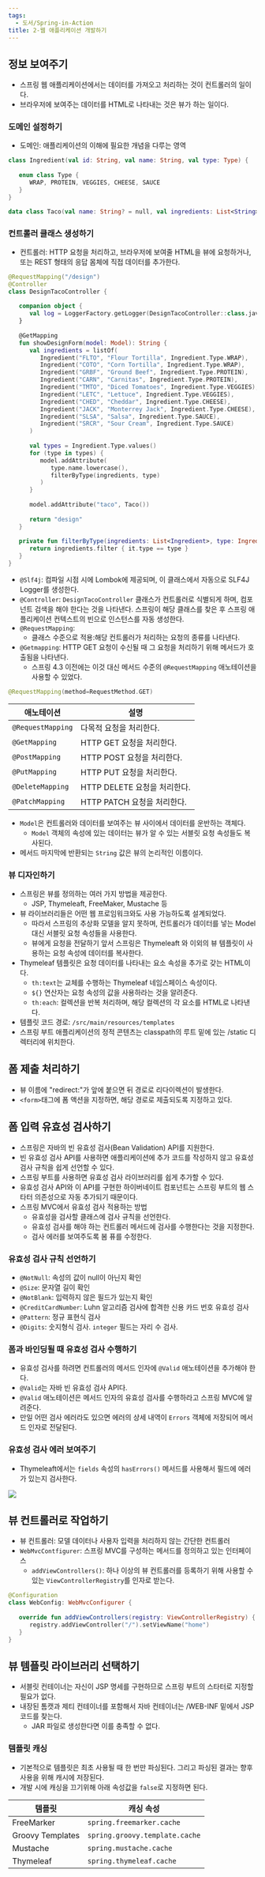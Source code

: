 ```yaml
---
tags:
  - 도서/Spring-in-Action
title: 2-웹 애플리케이션 개발하기
---
```




## 정보 보여주기

- 스프링 웹 애플리케이션에서는 데이터를 가져오고 처리하는 것이 컨트롤러의 일이다.
- 브라우저에 보여주는 데이터를 HTML로 나타내는 것은 뷰가 하는 일이다.

### 도메인 설정하기

- 도메인: 애플리케이션의 이해에 필요한 개념을 다루는 영역

```kotlin
class Ingredient(val id: String, val name: String, val type: Type) {  
  
   enum class Type {  
      WRAP, PROTEIN, VEGGIES, CHEESE, SAUCE  
   }  
}
```

```kotlin
data class Taco(val name: String? = null, val ingredients: List<String>? = null)
```

### 컨트롤러 클래스 생성하기

- 컨트롤러: HTTP 요청을 처리하고, 브라우저에 보여줄 HTML을 뷰에 요청하거나, 또는 REST 형태의 응답 몸체에 직접 데이터를 추가한다.

```kotlin
@RequestMapping("/design")  
@Controller  
class DesignTacoController {  
  
   companion object {  
      val log = LoggerFactory.getLogger(DesignTacoController::class.java)  
   }  
  
   @GetMapping  
   fun showDesignForm(model: Model): String {  
      val ingredients = listOf(  
         Ingredient("FLTO", "Flour Tortilla", Ingredient.Type.WRAP),  
         Ingredient("COTO", "Corn Tortilla", Ingredient.Type.WRAP),  
         Ingredient("GRBF", "Ground Beef", Ingredient.Type.PROTEIN),  
         Ingredient("CARN", "Carnitas", Ingredient.Type.PROTEIN),  
         Ingredient("TMTO", "Diced Tomatoes", Ingredient.Type.VEGGIES),  
         Ingredient("LETC", "Lettuce", Ingredient.Type.VEGGIES),  
         Ingredient("CHED", "Cheddar", Ingredient.Type.CHEESE),  
         Ingredient("JACK", "Monterrey Jack", Ingredient.Type.CHEESE),  
         Ingredient("SLSA", "Salsa", Ingredient.Type.SAUCE),  
         Ingredient("SRCR", "Sour Cream", Ingredient.Type.SAUCE)  
      )  
  
      val types = Ingredient.Type.values()  
      for (type in types) {  
         model.addAttribute(  
            type.name.lowercase(),  
            filterByType(ingredients, type)  
         )  
      }  
  
      model.addAttribute("taco", Taco())  
  
      return "design"  
   }  
  
   private fun filterByType(ingredients: List<Ingredient>, type: Ingredient.Type): List<Ingredient> {  
      return ingredients.filter { it.type == type }  
   }  
}
```

- `@Slf4j`: 컴파일 시점 시에 Lombok에 제공되며, 이 클래스에서 자동으로 SLF4J Logger를 생성한다.
- `@Controller`: `DesignTacoController` 클래스가 컨트롤러로 식별되게 하며, 컴포넌트 검색을 해야 한다는 것을 나타낸다. 스프링이 해당 클래스를 찾은 후 스프링 애플리케이션 컨텍스트의 빈으로 인스턴스를 자동 생성한다.
- `@RequestMapping`: 
	- 클래스 수준으로 적용:해당 컨트롤러가 처리하는 요청의 종류를 나타낸다.
- `@Getmapping`: HTTP GET 요청이 수신될 때 그 요청을 처리하기 위해 메서드가 호출됨을 나타낸다.
	- 스프링 4.3 이전에는 이것 대신 메서드 수준의 `@RequestMapping` 애노테이션을 사용할 수 있었다.

```kotlin
@RequestMapping(method=RequestMethod.GET)
```

|애노테이션|설명|
|---|---|
|`@RequestMapping`|다목적 요청을 처리한다.|
|`@GetMapping`|HTTP GET 요청을 처리한다.|
|`@PostMapping`|HTTP POST 요청을 처리한다.|
|`@PutMapping`|HTTP PUT 요청을 처리한다.
|`@DeleteMapping`|HTTP DELETE 요청을 처리한다.|
|`@PatchMapping`|HTTP PATCH 요청을 처리한다.|

- `Model`은 컨트롤러와 데이터를 보여주는 뷰 사이에서 데이터를 운반하는 객체다.
	- `Model` 객체의 속성에 있는 데이터는 뷰가 알 수 있는 서블릿 요청 속성들도 복사된다.
- 메서드 마지막에 반환되는 `String` 값은 뷰의 논리적인 이름이다.

### 뷰 디자인하기

- 스프링은 뷰를 정의하는 여러 가지 방법을 제공한다.
	- JSP, Thymeleaft, FreeMaker, Mustache 등
- 뷰 라이브러리들은 어떤 웹 프로임워크와도 사용 가능하도록 설계되었다.
	- 따라서 스프링의 추상화 모델을 알지 못하며, 컨트롤러가 데이터를 넣는 Model 대신 서블릿 요청 속성들을 사용한다.
	- 뷰에게 요청을 전달하기 앞서 스프링은 Thymeleaft 와 이외의 뷰 템플릿이 사용하는 요청 속성에 데이터를 복사한다.
- Thymeleaf 템플릿은 요청 데이터를 나타내는 요소 속성을 추가로 갖는 HTML이다.
	- `th:text`는 교체를 수행하는 Thymeleaf 네임스페이스 속성이다.
	- `${}` 연산자는 요청 속성의 값을 사용하라는 것을 알려준다.
	- `th:each`: 컬렉션을 반복 처리하며, 해당 컬렉션의 각 요소를 HTML로 나타낸다.
- 템플릿 코드 경로: `/src/main/resources/templates`
- 스프링 부트 애플리케이션의 정적 콘텐츠는 classpath의 루트 밑에 있는 /static 디렉터리에 위치한다.

## 폼 제출 처리하기

- 뷰 이름에 "redirect:"가 앞에 붙으면 뒤 경로로 리다이렉션이 발생한다.
- `<form>`태그에 폼 액션을 지정하면, 해당 경로로 제출되도록 지정하고 있다.

## 폼 입력 유효성 검사하기

- 스프링은 자바의 빈 유효성 검사(Bean Validation) API를 지원한다.
- 빈 유효성 검사 API를 사용하면 애플리케이션에 추가 코드를 작성하지 않고 유효성 검사 규칙을 쉽게 선언할 수 있다.
- 스프링 부트를 사용하면 유효성 검사 라이브러리를 쉽게 추가할 수 있다.
- 유효성 검사 API와 이 API를 구현한 하이버네이트 컴포넌트는 스프링 부트의 웹 스타터 의존성으로 자동 추가되기 때문이다.
- 스프링 MVC에서 유효성 검사 적용하는 방법
	- 유효성을 검사할 클래스에 검사 규칙을 선언한다.
	- 유효성 검사를 해야 하는 컨트롤러 메서드에 검사를 수행한다는 것을 지정한다.
	- 검사 에러를 보여주도록 봄 퓨를 수정한다.

### 유효성 검사 규칙 선언하기

- `@NotNull`: 속성의 값이 null이 아닌지 확인
- `@Size`: 문자열 길이 확인
- `@NotBlank`: 입력하지 않은 필드가 있는지 확인
- `@CreditCardNumber`: Luhn 알고리즘 검사에 합격한 신용 카드 번호 유효성 검사
- `@Pattern`: 정규 표현식 검사
- `@Digits`: 숫지형식 검사. `integer` 필드는 자리 수 검사.

### 폼과 바인딩될 때 유효성 검사 수행하기

- 유효성 검사를 하려면 컨트롤러의 메서드 인자에 `@Valid` 애노테이션을 추가해야 한다.
- `@Valid`는 자바 빈 유효성 검사 API다.
- `@Valid` 애노테이션은 메서드 인자의 유효성 검사를 수행하라고 스프링 MVC에 알려준다.
- 만일 어떤 검사 에러라도 있으면 에러의 상세 내역이 `Errors` 객체에 저장되어 메서드 인자로 전달된다.

### 유효성 검사 에러 보여주기

- Thymeleaft에서는 `fields` 속성의 `hasErrors()` 메서드를 사용해서 필드에 에러가 있는지 검사한다.

![](assets/Pasted%20image%2020230317003814.png)

## 뷰 컨트롤러로 작업하기

- 뷰 컨트롤러: 모델 데이터나 사용자 입력을 처리하지 않는 간단한 컨트롤러
- `WebMvcContfigurer`: 스프링 MVC를 구성하는 메서드를 정의하고 있는 인터페이스
	- `addViewControllers()`: 하나 이상의 뷰 컨트롤러를 등록하기 위해 사용할 수 있는 `ViewControllerRegistry`를 인자로 받는다.

```kotlin
@Configuration  
class WebConfig: WebMvcConfigurer {  
  
   override fun addViewControllers(registry: ViewControllerRegistry) {  
      registry.addViewController("/").setViewName("home")  
   }  
}
```

## 뷰 템플릿 라이브러리 선택하기

- 서블릿 컨테이너는 자신이 JSP 명세를 구현하므로 스프링 부트의 스타터로 지정할 필요가 없다.
- 내장된 톰캣과 제티 컨테이너를 포함해서 자바 컨테이너는 /WEB-INF 밑에서 JSP 코드를 찾는다.
	- JAR 파일로 생성한다면 이를 충족할 수 없다.

### 템플릿 캐싱

- 기본적으로 템플릿은 최초 사용될 때 한 번만 파싱된다. 그리고 파싱된 결과는 향후 사용을 위해 캐시에 저장된다.
- 개발 시에 캐싱을 끄기위해 아래 속성값을 `false`로 지정하면 된다.

|템플릿|캐싱 속성|
|---|---|
|FreeMarker|`spring.freemarker.cache`|
|Groovy Templates|`spring.groovy.template.cache`|
|Mustache|`spring.mustache.cache`|
|Thymeleaf|`spring.thymeleaf.cache`|
